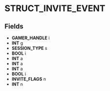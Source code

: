 # STRUCT_INVITE_EVENT

## Fields
* **GAMER_HANDLE** i
* **INT** g
* **SESSION_TYPE** s
* **BOOL** i
* **INT** a
* **INT** a
* **INT** a
* **BOOL** i
* **INVITE_FLAGS** n
* **INT** n
